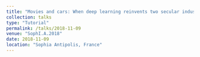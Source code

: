 ```yaml
---
title: "Movies and cars: When deep learning reinvents two secular industries"
collection: talks
type: "Tutorial"
permalink: /talks/2018-11-09
venue: "SophI.A.2018"
date: 2018-11-09
location: "Sophia Antipolis, France"
---
```


